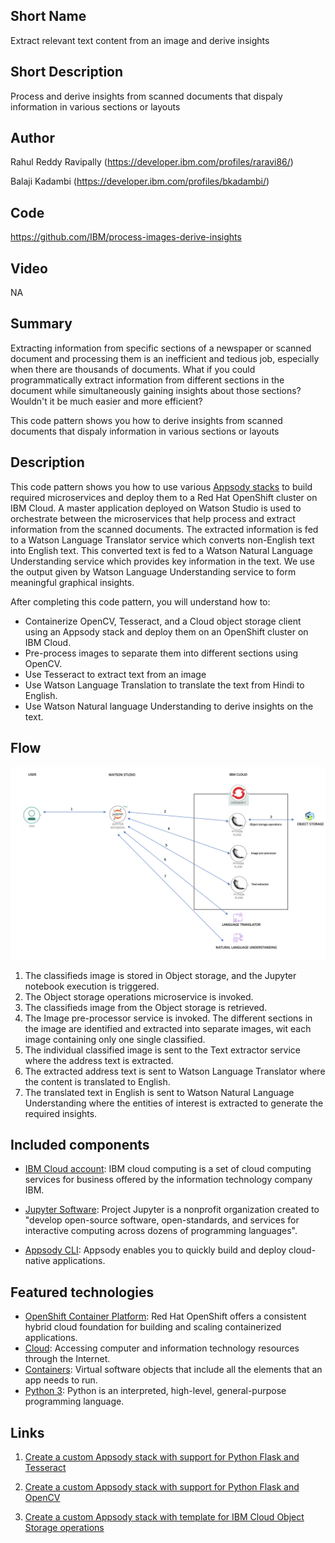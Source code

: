 ## Short Name

Extract relevant text content from an image and derive insights

## Short Description

Process and derive insights from scanned documents that dispaly information in various sections or layouts

## Author
Rahul Reddy Ravipally (https://developer.ibm.com/profiles/raravi86/)

Balaji Kadambi (https://developer.ibm.com/profiles/bkadambi/)

## Code
https://github.com/IBM/process-images-derive-insights

## Video
NA

## Summary

Extracting information from specific sections of a newspaper or scanned document and processing them is an inefficient and tedious job, especially when there are thousands of documents. What if you could programmatically extract information from different sections in the document while simultaneously gaining insights about those sections? Wouldn't it be much easier and more efficient?

This code pattern shows you how to derive insights from scanned documents that dispaly information in various sections or layouts

## Description

This code pattern shows you how to use various [Appsody stacks](https://appsody.dev/docs/stacks/stacks-overview/) to build required microservices and deploy them to a Red Hat OpenShift cluster on IBM Cloud. A master application deployed on Watson Studio is used to orchestrate between the microservices that help process and extract information from the scanned documents. The extracted information is fed to a Watson Language Translator service which converts non-English text into English text. This converted text is fed to a Watson Natural Language Understanding service which provides key information in the text. We use the output given by Watson Language Understanding service to form meaningful graphical insights.

After completing this code pattern, you will understand how to:

* Containerize OpenCV, Tesseract, and a Cloud object storage client using an Appsody stack and deploy them on an OpenShift cluster on IBM Cloud.<!--EM: This sounds a littel off. are you really containerizing OpenCV, Tesseract, & Cloud Object Storage?? Or you are containerizing outputs from those tools? I think I'm confused about what's being containerized-->
* Pre-process images to separate them into different sections using OpenCV.
* Use Tesseract to extract text from an image
* Use Watson Language Translation to translate the text from Hindi to English.
* Use Watson Natural language Understanding to derive insights on the text.

## Flow

![](images/architecture.png)

1. The classifieds image is stored in Object storage<!--EM: Any object storage? Or IBM Cloud Object Storage?-->, and the Jupyter notebook execution is triggered.
2. The Object storage operations microservice is invoked.
3. The classifieds image from the Object storage is retrieved.
4. The Image pre-processor service is invoked. The different sections in the image are identified and extracted into separate images, wit each image containing only one single classified.
5. The individual classified image is sent to the Text extractor <!--EM: What is this text extractor service? Is that part of Tesseract?-->service where the address text is extracted.
6. The extracted address text is sent to Watson Language Translator where the content is translated to English.
7. The translated text in English is sent to Watson Natural Language Understanding where the entities of interest is extracted to generate the required insights.

## Included components

* [IBM Cloud account](https://www.ibm.com/cloud/): IBM cloud computing is a set of cloud computing services for business offered by the information technology company IBM.

* [Jupyter Software](https://jupyter.org/install): Project Jupyter is a nonprofit organization created to "develop open-source software, open-standards, and services for interactive computing across dozens of programming languages".

* [Appsody CLI](https://appsody.dev/docs/installing/installing-appsody): Appsody enables you to quickly build and deploy cloud-native applications.

## Featured technologies

* [OpenShift Container Platform](https://www.openshift.com/): Red Hat OpenShift offers a consistent hybrid cloud foundation for building and scaling containerized applications.
* [Cloud](https://en.wikipedia.org/wiki/Cloud_computing): Accessing computer and information technology resources through the Internet.
* [Containers](https://www.ibm.com/cloud/learn/containers): Virtual software objects that include all the elements that an app needs to run.
* [Python 3](https://www.python.org/downloads/): Python is an interpreted, high-level, general-purpose programming language.

## Links

1. [Create a custom Appsody stack with support for Python Flask and Tesseract](https://developer.ibm.com/tutorials/create-a-custom-appsody-stack-with-python-flask-and-tesseract-support/)

2. [Create a custom Appsody stack with support for Python Flask and OpenCV](https://developer.ibm.com/tutorials/create-a-custom-appsody-stack-with-python-flask-and-opencv-support/)

3. [Create a custom Appsody stack with template for IBM Cloud Object Storage operations](https://developer.ibm.com/tutorials/create-custom-appsody-stack-template-ibm-cloud-object-storage/)


